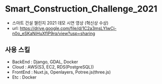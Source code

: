 # Smart_Construction_Challenge_2021

- 스마트 건설 챌린지 2021
데모 시연 영상
(혁신상 수상)
- url: https://drive.google.com/file/d/1C2a3msLYIwCj-n0o_eSKaNiHuXfIP9rq/view?usp=sharing

## 사용 스킬
+ BackEnd : Django, GDAL, Docker
+ Cloud : AWS(S3, EC2, RDS(PostgreSQL))
+ FrontEnd : Nuxt.js, Openlayers, Potree.js(three.js)
+ Etc : Docker
